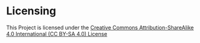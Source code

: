 # Licensing

This Project is licensed under the [Creative Commons Attribution-ShareAlike 4.0 International (CC BY-SA 4.0) License](https://creativecommons.org/licenses/by-sa/4.0/)
